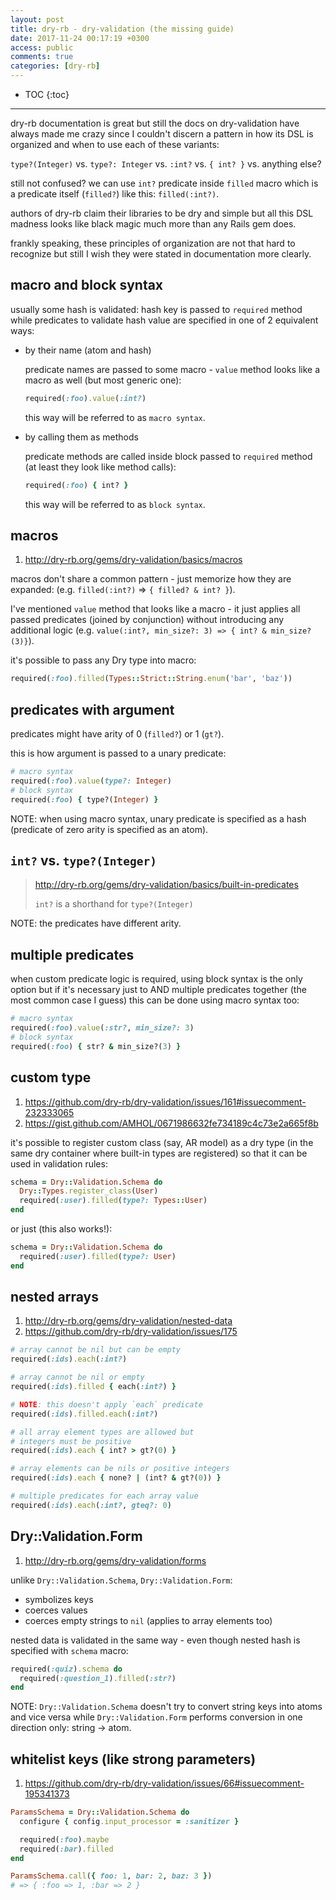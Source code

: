```yaml
---
layout: post
title: dry-rb - dry-validation (the missing guide)
date: 2017-11-24 00:17:19 +0300
access: public
comments: true
categories: [dry-rb]
---
```


<!-- more -->

* TOC
{:toc}
<hr>

dry-rb documentation is great but still the docs on dry-validation
have always made me crazy since I couldn't discern a pattern in how
its DSL is organized and when to use each of these variants:

`type?(Integer)` vs. `type?: Integer` vs. `:int?` vs. `{ int? }` vs. anything else?

still not confused? we can use `int?` predicate inside `filled` macro
which is a predicate itself (`filled?`) like this: `filled(:int?)`.

authors of dry-rb claim their libraries to be dry and simple but all this
DSL madness looks like black magic much more than any Rails gem does.

frankly speaking, these principles of organization are not that hard to
recognize but still I wish they were stated in documentation more clearly.

macro and block syntax
----------------------

usually some hash is validated: hash key is passed to `required`
method while predicates to validate hash value are specified in
one of 2 equivalent ways:

- by their name (atom and hash)

  predicate names are passed to some macro - `value` method
  looks like a macro as well (but most generic one):

  ```ruby
  required(:foo).value(:int?)
  ```

  this way will be referred to as `macro syntax`.

- by calling them as methods

  predicate methods are called inside block passed to
  `required` method (at least they look like method calls):

  ```ruby
  required(:foo) { int? }
  ```

  this way will be referred to as `block syntax`.

macros
------

1. <http://dry-rb.org/gems/dry-validation/basics/macros>

macros don't share a common pattern - just memorize how they are expanded:
(e.g. `filled(:int?)` => `{ filled? & int? }`).

I've mentioned `value` method that looks like a macro - it just applies all
passed predicates (joined by conjunction) without introducing any additional
logic (e.g. `value(:int?, min_size?: 3) => { int? & min_size?(3)}`).

it's possible to pass any Dry type into macro:

```ruby
required(:foo).filled(Types::Strict::String.enum('bar', 'baz'))
```

predicates with argument
------------------------

predicates might have arity of 0 (`filled?`) or 1 (`gt?`).

this is how argument is passed to a unary predicate:

```ruby
# macro syntax
required(:foo).value(type?: Integer)
# block syntax
required(:foo) { type?(Integer) }
```

NOTE: when using macro syntax, unary predicate is specified as
      a hash (predicate of zero arity is specified as an atom).

`int?` vs. `type?(Integer)`
---------------------------

> <http://dry-rb.org/gems/dry-validation/basics/built-in-predicates>
>
> `int?` is a shorthand for `type?(Integer)`

NOTE: the predicates have different arity.

multiple predicates
-------------------

when custom predicate logic is required, using block syntax is the only
option but if it's necessary just to AND multiple predicates together
(the most common case I guess) this can be done using macro syntax too:

```ruby
# macro syntax
required(:foo).value(:str?, min_size?: 3)
# block syntax
required(:foo) { str? & min_size?(3) }
```

custom type
-----------

1. <https://github.com/dry-rb/dry-validation/issues/161#issuecomment-232333065>
2. <https://gist.github.com/AMHOL/0671986632fe734189c4c73e2a665f8b>

it's possible to register custom class (say, AR model) as a dry type
(in the same dry container where built-in types are registered) so that
it can be used in validation rules:

```ruby
schema = Dry::Validation.Schema do
  Dry::Types.register_class(User)
  required(:user).filled(type?: Types::User)
end
```

or just (this also works!):

```ruby
schema = Dry::Validation.Schema do
  required(:user).filled(type?: User)
end
```

nested arrays
-------------

1. <http://dry-rb.org/gems/dry-validation/nested-data>
2. <https://github.com/dry-rb/dry-validation/issues/175>

```ruby
# array cannot be nil but can be empty
required(:ids).each(:int?)

# array cannot be nil or empty
required(:ids).filled { each(:int?) }

# NOTE: this doesn't apply `each` predicate
required(:ids).filled.each(:int?)

# all array element types are allowed but
# integers must be positive
required(:ids).each { int? > gt?(0) }

# array elements can be nils or positive integers
required(:ids).each { none? | (int? & gt?(0)) }

# multiple predicates for each array value
required(:ids).each(:int?, gteq?: 0)
```

Dry::Validation.Form
--------------------

1. <http://dry-rb.org/gems/dry-validation/forms>

unlike `Dry::Validation.Schema`, `Dry::Validation.Form`:

- symbolizes keys
- coerces values
- coerces empty strings to `nil` (applies to array elements too)

nested data is validated in the same way - even though nested hash
is specified with `schema` macro:

```ruby
required(:quiz).schema do
  required(:question_1).filled(:str?)
end
```

NOTE: `Dry::Validation.Schema` doesn't try to convert string keys
      into atoms and vice versa while `Dry::Validation.Form` performs
      conversion in one direction only: string -> atom.

whitelist keys (like strong parameters)
---------------------------------------

1. <https://github.com/dry-rb/dry-validation/issues/66#issuecomment-195341373>

```ruby
ParamsSchema = Dry::Validation.Schema do
  configure { config.input_processor = :sanitizer }

  required(:foo).maybe
  required(:bar).filled
end

ParamsSchema.call({ foo: 1, bar: 2, baz: 3 })
# => { :foo => 1, :bar => 2 }
```

